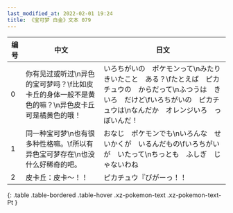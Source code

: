 ```yaml
---
last_modified_at: 2022-02-01 19:24
title: 《宝可梦 白金》文本 079
---
```

| 编号 | 中文 | 日文 |
| ---- | ---- | ---- |
| 0 | 你有见过或听过\n异色的宝可梦吗？\f比如皮卡丘的身体一般不是黄色的嘛？\n异色皮卡丘可是橘黄色的哦！ | いろちがいの　ポケモンって\nみたり　きいたこと　ある？\fたとえば　ピカチュウの　からだって\nふつうは　きいろ　だけど\fいろちがいの　ピカチュウは\nなんだか　オレンジいろ　っぽいんだ！ |
| 1 | 同一种宝可梦\n也有很多种性格嘛。\f所以有异色宝可梦存在\n也没什么好稀奇的吧。 | おなじ　ポケモンでも\nいろんな　せいかくが　いるんだもの\fいろちがいが　いたって\nちっとも　ふしぎ　じゃないわね |
| 2 | 皮卡丘：皮卡～！！ | ピカチュウ『びがーっ！！ |
{: .table .table-bordered .table-hover .xz-pokemon-text .xz-pokemon-text-Pt }